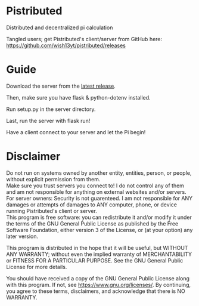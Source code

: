 # Pistributed
Distributed and decentralized pi calculation

Tangled users; get Pistributed's client/server from GitHub here: https://github.com/wish13yt/pistributed/releases
# Guide
Download the server from the [latest release](https://github.com/wish13yt/pistributed/releases/latest).

Then, make sure you have flask & python-dotenv installed.

Run setup.py in the server directory.

Last, run the server with flask run!

Have a client connect to your server and let the Pi begin!
# Disclaimer
Do not run on systems owned by another entity, entities, person, or people, without explicit permission from them.
<br>
Make sure you trust servers you connect to! I do not control any of them and am not responsible for anything on external websites and/or servers.
<br>
For server owners: Security is not guarenteed. I am not responsible for ANY damages or attempts of damages to ANY computer, phone, or device running Pistributed's client or server.
<br>
This program is free software: you can redistribute it and/or modify it under the terms of the GNU General Public License as published by the Free Software Foundation, either version 3 of the License, or (at your option) any later version.

This program is distributed in the hope that it will be useful, but WITHOUT ANY WARRANTY; without even the implied warranty of MERCHANTABILITY or FITNESS FOR A PARTICULAR PURPOSE. See the GNU General Public License for more details.

You should have received a copy of the GNU General Public License along with this program. If not, see <https://www.gnu.org/licenses/>.
By continuing, you agree to these terms, disclaimers, and acknowledge that there is NO WARRANTY.
